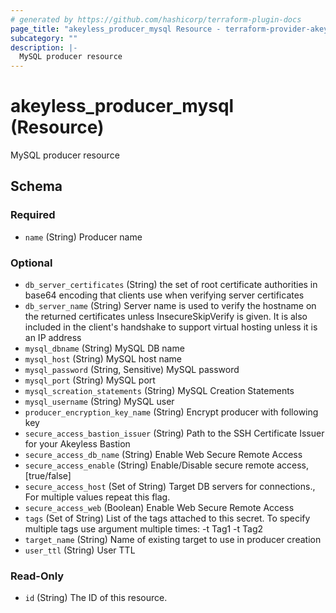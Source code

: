 ```yaml
---
# generated by https://github.com/hashicorp/terraform-plugin-docs
page_title: "akeyless_producer_mysql Resource - terraform-provider-akeyless"
subcategory: ""
description: |-
  MySQL producer resource
---
```


# akeyless_producer_mysql (Resource)

MySQL producer resource



<!-- schema generated by tfplugindocs -->
## Schema

### Required

- `name` (String) Producer name

### Optional

- `db_server_certificates` (String) the set of root certificate authorities in base64 encoding that clients use when verifying server certificates
- `db_server_name` (String) Server name is used to verify the hostname on the returned certificates unless InsecureSkipVerify is given. It is also included in the client's handshake to support virtual hosting unless it is an IP address
- `mysql_dbname` (String) MySQL DB name
- `mysql_host` (String) MySQL host name
- `mysql_password` (String, Sensitive) MySQL password
- `mysql_port` (String) MySQL port
- `mysql_screation_statements` (String) MySQL Creation Statements
- `mysql_username` (String) MySQL user
- `producer_encryption_key_name` (String) Encrypt producer with following key
- `secure_access_bastion_issuer` (String) Path to the SSH Certificate Issuer for your Akeyless Bastion
- `secure_access_db_name` (String) Enable Web Secure Remote Access
- `secure_access_enable` (String) Enable/Disable secure remote access, [true/false]
- `secure_access_host` (Set of String) Target DB servers for connections., For multiple values repeat this flag.
- `secure_access_web` (Boolean) Enable Web Secure Remote Access
- `tags` (Set of String) List of the tags attached to this secret. To specify multiple tags use argument multiple times: -t Tag1 -t Tag2
- `target_name` (String) Name of existing target to use in producer creation
- `user_ttl` (String) User TTL

### Read-Only

- `id` (String) The ID of this resource.


